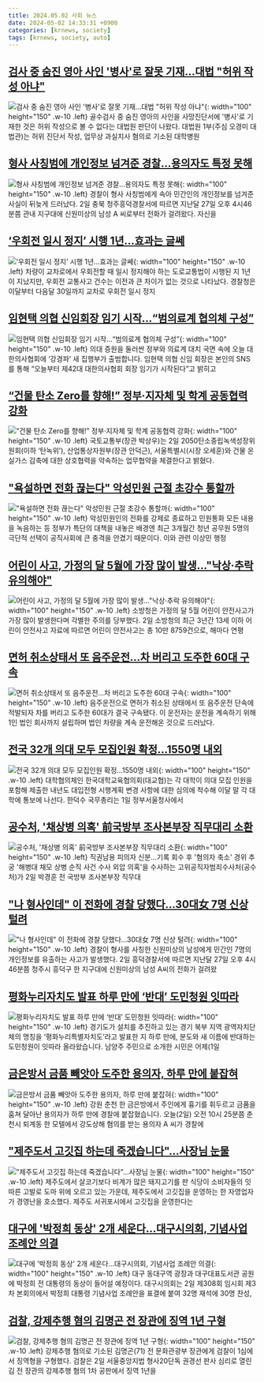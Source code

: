```yaml
---
title: 2024.05.02 사회 뉴스
date: 2024-05-02 14:33:31 +0900
categories: [krnews, society]
tags: [krnews, society, auto]
---
```

## [검사 중 숨진 영아 사인 '병사'로 잘못 기재…대법 "허위 작성 아냐"](https://n.news.naver.com/mnews/article/421/0007516970)

![검사 중 숨진 영아 사인 '병사'로 잘못 기재…대법 "허위 작성 아냐"](https://mimgnews.pstatic.net/image/origin/421/2024/05/02/7516970.jpg?type=nf220_150){: width="100" height="150" .w-10 .left}
골수검사 중 숨진 영아의 사인을 사망진단서에 '병사'로 기재한 것은 허위 작성으로 볼 수 없다는 대법원 판단이 나왔다. 대법원 1부(주심 오경미 대법관)는 허위 진단서 작성, 업무상 과실치사 혐의로 기소된 대학병원

## [형사 사칭범에 개인정보 넘겨준 경찰…용의자도 특정 못해](https://n.news.naver.com/mnews/article/421/0007517084)

![형사 사칭범에 개인정보 넘겨준 경찰…용의자도 특정 못해](https://mimgnews.pstatic.net/image/origin/421/2024/05/02/7517084.jpg?type=nf220_150){: width="100" height="150" .w-10 .left}
경찰이 형사 사칭범에게 속아 민간인의 개인정보를 넘겨준 사실이 뒤늦게 드러났다. 2일 충북 청주흥덕경찰서에 따르면 지난달 27일 오후 4시46분쯤 관내 지구대에 신원미상의 남성 A 씨로부터 전화가 걸려왔다. 자신을

## [‘우회전 일시 정지’ 시행 1년…효과는 글쎄](https://n.news.naver.com/mnews/article/081/0003448323)

![‘우회전 일시 정지’ 시행 1년…효과는 글쎄](https://mimgnews.pstatic.net/image/origin/081/2024/05/02/3448323.jpg?type=nf220_150){: width="100" height="150" .w-10 .left}
차량이 교차로에서 우회전할 때 일시 정지해야 하는 도로교통법이 시행된 지 1년이 지났지만, 우회전 교통사고 건수는 이전과 큰 차이가 없는 것으로 나타났다. 경찰청은 이달부터 다음달 30일까지 교차로 우회전 일시 정지

## [임현택 의협 신임회장 임기 시작…“범의료계 협의체 구성”](https://n.news.naver.com/mnews/article/056/0011712723)

![임현택 의협 신임회장 임기 시작…“범의료계 협의체 구성”](https://mimgnews.pstatic.net/image/origin/056/2024/05/01/11712723.jpg?type=nf220_150){: width="100" height="150" .w-10 .left}
의대 증원을 둘러싼 정부와 의료계 대치 국면 속에 오늘 대한의사협회에 ‘강경파’ 새 집행부가 출범합니다. 임현택 의협 신임 회장은 본인의 SNS를 통해 “오늘부터 제42대 대한의사협회 회장 임기가 시작된다”고 밝히고

## [“건물 탄소 Zero를 향해!” 정부·지자체 및 학계 공동협력 강화](https://n.news.naver.com/mnews/article/021/0002635214)

![“건물 탄소 Zero를 향해!” 정부·지자체 및 학계 공동협력 강화](https://mimgnews.pstatic.net/image/origin/021/2024/05/02/2635214.jpg?type=nf220_150){: width="100" height="150" .w-10 .left}
국토교통부(장관 박상우)는 2일 2050탄소중립녹색성장위원회(이하 ‘탄녹위’), 산업통상자원부(장관 안덕근), 서울특별시(시장 오세훈)와 건물 온실가스 감축에 대한 상호협력을 약속하는 업무협약을 체결한다고 밝혔다.

## ["욕설하면 전화 끊는다" 악성민원 근절 초강수 통할까](https://n.news.naver.com/mnews/article/008/0005033336)

!["욕설하면 전화 끊는다" 악성민원 근절 초강수 통할까](https://mimgnews.pstatic.net/image/origin/008/2024/05/02/5033336.jpg?type=nf220_150){: width="100" height="150" .w-10 .left}
악성민원인의 전화를 강제로 종료하고 민원통화 모든 내용을 녹음하는 등 정부가 특단의 대책을 내놓은 배경엔 최근 3개월간 청년 공무원 5명의 극단적 선택이 공직사회에 큰 충격을 안겼기 때문이다. 이와 관련 이상민 행정

## [어린이 사고, 가정의 달 5월에 가장 많이 발생…"낙상·추락 유의해야"](https://n.news.naver.com/mnews/article/421/0007516977)

![어린이 사고, 가정의 달 5월에 가장 많이 발생…"낙상·추락 유의해야"](https://mimgnews.pstatic.net/image/origin/421/2024/05/02/7516977.jpg?type=nf220_150){: width="100" height="150" .w-10 .left}
소방청은 가정의 달 5월 어린이 안전사고가 가장 많이 발생한다며 각별한 주의를 당부했다. 2일 소방청의 최근 3년간 13세 이하 어린이 안전사고 자료에 따르면 어린이 안전사고는 총 10만 8759건으로, 해마다 연평

## [면허 취소상태서 또 음주운전…차 버리고 도주한 60대 구속](https://n.news.naver.com/mnews/article/005/0001693122)

![면허 취소상태서 또 음주운전…차 버리고 도주한 60대 구속](https://mimgnews.pstatic.net/image/origin/005/2024/05/02/1693122.jpg?type=nf220_150){: width="100" height="150" .w-10 .left}
음주운전으로 면허가 취소된 상태에서 또 음주운전 단속에 적발되자 차를 버리고 도주한 60대가 결국 구속됐다. 이 운전자는 운전을 계속하기 위해 1인 법인 회사까지 설립하며 법인 차량을 계속 운전해온 것으로 드러났다.

## [전국 32개 의대 모두 모집인원 확정…1550명 내외](https://n.news.naver.com/mnews/article/016/0002303131)

![전국 32개 의대 모두 모집인원 확정…1550명 내외](https://mimgnews.pstatic.net/image/origin/016/2024/05/01/2303131.jpg?type=nf220_150){: width="100" height="150" .w-10 .left}
대학협의체인 한국대학교육협의회(대교협)는 각 대학이 의대 모집 인원을 포함해 제출한 내년도 대입전형 시행계획 변경 사항에 대한 심의에 착수해 이달 말 각 대학에 통보에 나선다. 한덕수 국무총리는 1일 정부서울청사에서

## [공수처, '채상병 의혹' 前국방부 조사본부장 직무대리 소환](https://n.news.naver.com/mnews/article/001/0014664816)

![공수처, '채상병 의혹' 前국방부 조사본부장 직무대리 소환](https://mimgnews.pstatic.net/image/origin/001/2024/05/02/14664816.jpg?type=nf220_150){: width="100" height="150" .w-10 .left}
직권남용 피의자 신분…기록 회수 후 '혐의자 축소' 경위 추궁 '해병대 채모 상병 순직 사건 수사 외압 의혹'을 수사하는 고위공직자범죄수사처(공수처)가 2일 박경훈 전 국방부 조사본부장 직무대

## ["나 형사인데" 이 전화에 경찰 당했다…30대女 7명 신상 털려](https://n.news.naver.com/mnews/article/025/0003357868)

!["나 형사인데" 이 전화에 경찰 당했다…30대女 7명 신상 털려](https://mimgnews.pstatic.net/image/origin/025/2024/05/02/3357868.jpg?type=nf220_150){: width="100" height="150" .w-10 .left}
경찰이 형사를 사칭한 신원미상의 남성에게 민간인 7명의 개인정보를 유출하는 사고가 발생했다. 2일 흥덕경찰서에 따르면 지난달 27일 오후 4시 46분쯤 청주시 흥덕구 한 지구대에 신원미상의 남성 A씨의 전화가 걸려왔

## [평화누리자치도 발표 하루 만에 ‘반대’ 도민청원 잇따라](https://n.news.naver.com/mnews/article/056/0011713571)

![평화누리자치도 발표 하루 만에 ‘반대’ 도민청원 잇따라](https://mimgnews.pstatic.net/image/origin/056/2024/05/02/11713571.jpg?type=nf220_150){: width="100" height="150" .w-10 .left}
경기도가 설치를 추진하고 있는 경기 북부 지역 광역자치단체의 명칭을 ‘평화누리특별자치도’라고 발표한 지 하루 만에, 분도와 새 이름에 반대하는 도민청원이 잇따라 올라왔습니다. 남양주 주민으로 소개한 시민은 어제(1일

## [금은방서 금품 빼앗아 도주한 용의자, 하루 만에 붙잡혀](https://n.news.naver.com/mnews/article/055/0001151871)

![금은방서 금품 빼앗아 도주한 용의자, 하루 만에 붙잡혀](https://mimgnews.pstatic.net/image/origin/055/2024/05/02/1151871.jpg?type=nf220_150){: width="100" height="150" .w-10 .left}
강원 춘천 한 금은방에서 주인에게 흉기를 휘두르고 금품을 훔쳐 달아난 용의자가 하루 만에 경찰에 붙잡혔습니다. 오늘(2일) 오전 10시 25분쯤 춘천시 퇴계동 한 모텔에서 강도상해 혐의를 받는 용의자 A 씨가 경찰에

## ["제주도서 고깃집 하는데 죽겠습니다"…사장님 눈물](https://n.news.naver.com/mnews/article/015/0004979645)

!["제주도서 고깃집 하는데 죽겠습니다"…사장님 눈물](https://mimgnews.pstatic.net/image/origin/015/2024/05/02/4979645.jpg?type=nf220_150){: width="100" height="150" .w-10 .left}
제주도에서 살코기보다 비계가 많은 돼지고기를 판 식당이 소비자들의 잇따른 고발로 도마 위에 오르고 있는 가운데, 제주도에서 고깃집을 운영하는 한 자영업자가 경영난을 호소했다. 제주도 서귀포시에서 고깃집을 운영한다는

## [대구에 '박정희 동상' 2개 세운다…대구시의회, 기념사업 조례안 의결](https://n.news.naver.com/mnews/article/629/0000285217)

![대구에 '박정희 동상' 2개 세운다…대구시의회, 기념사업 조례안 의결](https://mimgnews.pstatic.net/image/origin/629/2024/05/02/285217.jpg?type=nf220_150){: width="100" height="150" .w-10 .left}
대구 동대구역 광장과 대구대표도서관 공원에 박정희 전 대통령의 동상이 들어설 예정이다. 대구시의회는 2일 제308회 임시회 제3차 본회의에서 박정희 대통령 기념사업 조례안을 표결에 붙여 32명 재석에 30명 찬성,

## [검찰, 강제추행 혐의 김명곤 전 장관에 징역 1년 구형](https://n.news.naver.com/mnews/article/021/0002635329)

![검찰, 강제추행 혐의 김명곤 전 장관에 징역 1년 구형](https://mimgnews.pstatic.net/image/origin/021/2024/05/02/2635329.jpg?type=nf220_150){: width="100" height="150" .w-10 .left}
강제추행 혐의로 기소된 김명곤(71) 전 문화관광부 장관에게 검찰이 1심에서 징역형을 구형했다. 검찰은 2일 서울중앙지법 형사20단독 권경선 판사 심리로 열린 김 전 장관의 강제추행 혐의 1차 공판에서 징역 1년을

